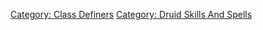 [Category: Class Definers](Category:_Class_Definers "wikilink")
[Category: Druid Skills And
Spells](Category:_Druid_Skills_And_Spells "wikilink")
